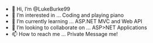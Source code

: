 - 👋 Hi, I’m @LukeBurke99
- 👀 I’m interested in ... Coding and playing piano
- 🌱 I’m currently learning ... ASP.NET MVC and Web API
- 💞️ I’m looking to collaborate on ... ASP>NET Applications
- 📫 How to reach me ... Private Message me!

<!---
LukeBurke99/LukeBurke99 is a ✨ special ✨ repository because its `README.md` (this file) appears on your GitHub profile.
You can click the Preview link to take a look at your changes.
--->

